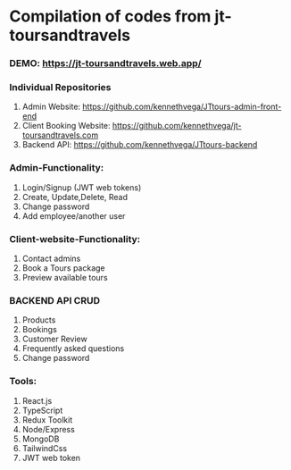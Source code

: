 
# Compilation of codes from jt-toursandtravels
### DEMO: https://jt-toursandtravels.web.app/

### Individual Repositories
1. Admin Website: https://github.com/kennethvega/JTtours-admin-front-end
2. Client Booking Website: https://github.com/kennethvega/jt-toursandtravels.com
3. Backend API: https://github.com/kennethvega/JTtours-backend

### Admin-Functionality:
1. Login/Signup (JWT web tokens)
2. Create, Update,Delete, Read
3. Change password
4. Add employee/another user

### Client-website-Functionality:
1. Contact admins
2. Book a Tours package
3. Preview available tours

### BACKEND API CRUD
1. Products
2. Bookings
3. Customer Review
4. Frequently asked questions
5. Change password

### Tools:
1. React.js
2. TypeScript
3. Redux Toolkit
4. Node/Express
5. MongoDB
6. TailwindCss
7. JWT web token
